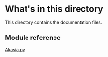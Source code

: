 # What's in this directory

This directory contains the documentation files.

## Module reference

[Akasia.py](akasia.md)